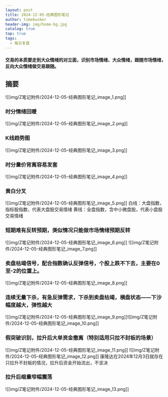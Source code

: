 ```yaml
---
layout: post
title: 2024-12-05-经典图形笔记
author: timebusker
header-img: img/home-bg.jpg
catalog: true
top: true
tags:
  - 每日复盘
---
```

#### 交易的本质要走到大众情绪的对立面，识别市场情绪、大众情绪，跟随市场情绪，反向大众情绪做交易跟随。


## 摘要

![[img/Z笔记附件/2024-12-05-经典图形笔记_image_1.png]]



### 时分情绪回暖
![[img/Z笔记附件/2024-12-05-经典图形笔记_image_2.png]]

### K线趋势图
![[img/Z笔记附件/2024-12-05-经典图形笔记_image_3.png]]

### 时分量价背离容易发套
![[img/Z笔记附件/2024-12-05-经典图形笔记_image_4.png]]


### 黄白分叉
![[img/Z笔记附件/2024-12-05-经典图形笔记_image_5.png]]
白线：大盘指数，指标股指数，代表大盘股交易情绪
黄线：全盘指数，含中小微盘股，代表小盘股交易情绪


### 短期难有反转预期，类似情况只能做市场情绪预期反转

![[img/Z笔记附件/2024-12-05-经典图形笔记_image_6.png]]
![[img/Z笔记附件/2024-12-05-经典图形笔记_image_7.png]]

### 卖盘枯竭信号，配合指数确认反弹信号，个股上跌不下去，主要在0至-2的位置上。
![[img/Z笔记附件/2024-12-05-经典图形笔记_image_8.png]]


### 连续无量下杀，有急反弹需求，下杀到卖盘枯竭，横盘状态——下沙幅度越大，弹性越大
![[img/Z笔记附件/2024-12-05-经典图形笔记_image_9.png]]![[img/Z笔记附件/2024-12-05-经典图形笔记_image_10.png]]


### 假突破识别，拉升后大单资金撤离（特别适用只拉不封板的场景）
![[img/Z笔记附件/2024-12-05-经典图形笔记_image_11.png]]
![[img/Z笔记附件/2024-12-05-经典图形笔记_image_12.png]]
康隆达在2024年12月3日就存在只拉升不封板的情况，拉升后资金开始流出，不坚决

### 拉升后缩量窄幅震荡
![[img/Z笔记附件/2024-12-05-经典图形笔记_image_13.png]]





